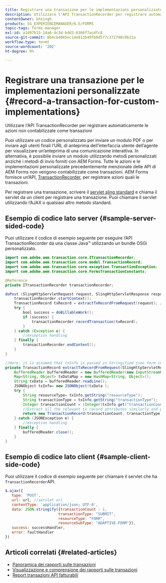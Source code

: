 ```yaml
---
title: Registrare una transazione per le implementazioni personalizzate
description: Utilizzare l'API TransactionRecorder per registrare automaticamente le azioni non contabilizzate come transazioni
contentOwner: khsingh
products: SG_EXPERIENCEMANAGER/6.5/FORMS
topic-tags: forms-manager
exl-id: a1d97b15-14a6-4c3d-bdd3-6366f7acdfc8
source-git-commit: 8b4cb4065ec14e813b49fb0d577c372790c9b21a
workflow-type: tm+mt
source-wordcount: '202'
ht-degree: 0%

---
```


# Registrare una transazione per le implementazioni personalizzate {#record-a-transaction-for-custom-implementations}

Utilizzare l&#39;API TransactionRecorder per registrare automaticamente le azioni non contabilizzate come transazioni

Puoi utilizzare un codice personalizzato per inviare un modulo PDF o per inviare agli utenti finali l’URL di anteprima dell’interfaccia utente dell’agente per visualizzare un’anteprima di una comunicazione interattiva. In alternativa, è possibile inviare un modulo utilizzando metodi personalizzati anziché i metodi di invio forniti con AEM Forms. Tutte le azioni e le implementazioni personalizzate precedentemente menzionate delle API di AEM Forms non vengono contabilizzate come transazioni. AEM Forms fornisce un’API, [TransactionRecorder](https://developer.adobe.com/experience-manager/reference-materials/6-5/forms/javadocs/com/adobe/aem/transaction/core/ITransactionRecorder.html), per registrare azioni quali le transazioni.

Per registrare una transazione, scrivere il [servlet sling standard](https://experienceleague.adobe.com/docs/experience-manager-learn/forms/store-and-retrieve-af-with-2fa/create-servlet.html?lang=en) e chiama il servlet da un client per registrare una transazione. Puoi chiamare il servlet utilizzando l’AJAX o qualsiasi altro metodo standard.

## Esempio di codice lato server {#sample-server-sided-code}

Puoi utilizzare il codice di esempio seguente per eseguire l’API TransactionRecorder da una classe Java™ utilizzando un bundle OSGi personalizzato.

```java
import com.adobe.aem.transaction.core.ITransactionRecorder;
import com.adobe.aem.transaction.core.model.TransactionRecord;
import com.adobe.aem.transaction.core.exception.TransactionException;
import com.adobe.aem.transaction.core.FormsTransactionConstants;

@Reference
private ITransactionRecorder transactionRecorder;

doPost (SlingHttpServletRequest request, SlingHttpServletResponse response) {
    transactionRecorder.startContext();
    TransactionRecord txRecord = extractTxRecordFromRequest(request); //extract transaction relevant data from request
    try {
        bool success = doBillableWork();
        if (success) {
            transactionRecorder.recordTransaction(txRecord);
        }
    } catch (Exception e) {
        //exception handling
    } finally {
        transactionRecorder.endContext();
    }
}

//Here, it is assumed that txInfo is passed in Stringified json form in the ajax call (in data parameter). You can pass txInfo from client in any way that you find suitable.
private TransactionRecord extractTxRecordFromRequest(SlingHttpServletRequest request) {
    BufferedReader bufferedReader = new BufferedReader(new InputStreamReader(request.getInputStream()));
    Map<String, Object> txDataMap = new HashMap<String, Object>();
    String txData = bufferedReader.readLine();
    JSONObject txInfo= new JSONObject(txData );
    try {
        String resourceType= txInfo.getString("resourceType");
        String transactionType = txInfo.getString("transactionType");
        Integer transactionCount = (Integer)txInfo.get("transactionCount");
        //Extract all the relevant tx record attributes similarly and pass them in Transaction Record constructor as per the java doc}
        return new TransactionRecord(transactionCount, transactionType, resourceType, ..);
    } catch (JSONException e) {
        //exception handling
    } finally {
        bufferedReader.close();
    }
}
```

## Esempio di codice lato client {#sample-client-side-code}

Puoi utilizzare il codice di esempio seguente per chiamare il servlet che ha `TransactionRecorder`API.

```javascript
$.ajax({
   type: 'POST',
   url: url, //servlet url
   contentType: 'application/json; UTF-8',
   data: JSON.stringify({transactionCount : 1,
                        transactionType: "SUBMIT",
                        resourceType: "FORM",
                        resourceSubType: "ADAPTIVE-FORM"}),
   success: successHandler,
   error: faultHandler
})
```

## Articoli correlati {#related-articles}

* [Panoramica dei rapporti sulle transazioni](/help/forms/using/transaction-reports-overview.md)
* [Visualizzazione e comprensione dei rapporti sulle transazioni](/help/forms/using/viewing-and-understanding-transaction-reports.md)
* [Report transazioni API fatturabili](/help/forms/using/transaction-reports-billable-apis.md)

